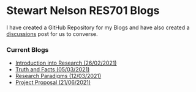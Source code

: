 # Stewart Nelson RES701 Blogs

I have created a GitHub Repository for my Blogs and have also created a [discussions](https://github.com/StewartNZ/RES701-Blogs/discussions/1) post for us to converse.

### Current Blogs

-   [Introduction into Research (26/02/2021)](https://stewartnz.github.io/RES701-Blogs/Blogs/Blog-01)
-   [Truth and Facts (05/03/2021)](https://stewartnz.github.io/RES701-Blogs/Blogs/Blog-02)
-   [Research Paradigms (12/03/2021)](https://stewartnz.github.io/RES701-Blogs/Blogs/Blog-03)
-   [Project Proposal (21/06/2021)](https://stewartnz.github.io/RES701-Blogs/Blogs/Blog-04)

